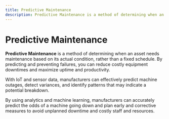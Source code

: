 ```yaml
---
title: Predictive Maintenance
description: Predictive Maintenance is a method of determining when an asset needs maintenance based on its actual condition, rather than a fixed schedule. By predicting and preventing failures, you can reduce costly equipment downtimes and maximize uptime and productivity.
---
```


# Predictive Maintenance

**Predictive Maintenance** is a method of determining when an asset needs maintenance based on its actual condition, rather than a fixed schedule. By predicting and preventing failures, you can reduce costly equipment downtimes and maximize uptime and productivity.

With IoT and sensor data, manufacturers can effectively predict machine outages, detect variances, and identify patterns that may indicate a potential breakdown.

By using analytics and machine learning, manufacturers can accurately predict the odds of a machine going down and plan early and corrective measures to avoid unplanned downtime and costly staff and resources.
